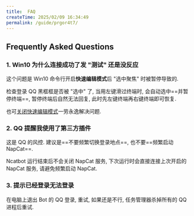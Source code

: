 ```yaml
---
title:  FAQ
createTime: 2025/02/09 16:34:49
permalink: /guide/prgor4t7/
---
```


## Frequently Asked Questions

### 1. Win10 为什么连接成功了发 "测试" 还是没反应

这个问题是 Win10 命令行开启**快速编辑模式**后 "选中聚焦" 时被暂停导致的.

检查登录 QQ 黑框框是否被 "选中" 了, 当用左键滑过终端时, 会自动选中==并暂停终端==, 暂停终端后自然无法回复, 此时先左键终端再右键终端即可恢复.

也可[关闭快速编辑模式](https://juejin.cn/post/7021695977824190478)一劳永逸解决问题.

### 2. QQ 提醒我使用了第三方插件

这是 QQ 的风控. 建议是==不要频繁切换登录地点==, 也不要==频繁启动 NapCat==.

Ncatbot 运行结束后不会关闭 NapCat 服务, 下次运行时会直接连接上次开启的 NapCat 服务, 请避免频繁启动 NapCat.

### 3. 提示已经登录无法登录

在电脑上退出 Bot 的 QQ 登录, 重试, 如果还是不行, 任务管理器杀掉所有的 QQ 进程后重试.
